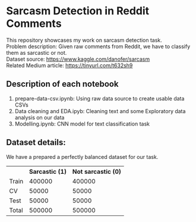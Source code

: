 # Sarcasm Detection in Reddit Comments

This repository showcases my work on sarcasm detection task. <br>
Problem description: Given raw comments from Reddit, we have to classify them as sarcastic or not. <br>
Dataset source: https://www.kaggle.com/danofer/sarcasm <br>
Related Medium article: https://tinyurl.com/t632sh9

## Description of each notebook
1. prepare-data-csv.ipynb: Using raw data source to create usable data CSVs
2. Data cleaning and EDA.ipyb: Cleaning text and some Exploratory data analysis on our data
3. Modelling.ipynb: CNN model for text classification task

## Dataset details:

We have a prepared a perfectly balanced dataset for our task.

<table>
  <tr>
    <th></th>
    <th>Sarcastic (1)</th>
    <th>Not sarcastic (0)</th>
  </tr>
  <tr>
    <td>Train</td>
    <td>400000</td>
    <td>400000</td>	
  </tr>
  <tr>
    <td>CV</td>
    <td>50000</td>
    <td>50000</td>
  </tr>
  <tr>
    <td>Test</td>
    <td>50000</td>
    <td>50000</td>
  </tr>
  <tr>
    <td>Total</td>
    <td>500000</td>
    <td>500000</td>		
  </tr>
</table> 
